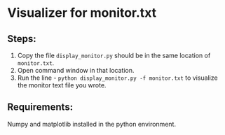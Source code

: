 # Visualizer for monitor.txt

## Steps:

1. Copy the file `display_monitor.py` should be in the same location of `monitor.txt`.
2. Open command window in that location.
3. Run the line - `python display_monitor.py -f monitor.txt` to visualize the monitor text file you wrote.

## Requirements:
Numpy and matplotlib installed in the python environment.

